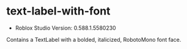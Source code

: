 # text-label-with-font
* Roblox Studio Version: 0.588.1.5580230

Contains a TextLabel with a bolded, italicized, RobotoMono font face.
